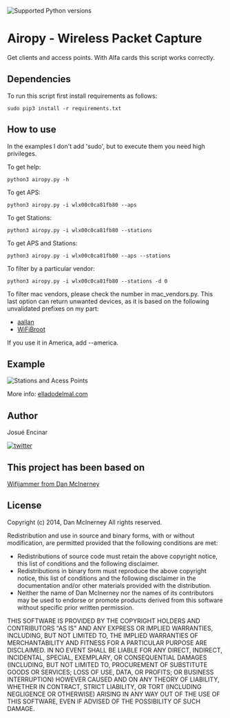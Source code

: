![Supported Python versions](https://img.shields.io/badge/python-3.6-blue.svg?style=flat-square)

# **Airopy - Wireless Packet Capture**

Get clients and access points. With Alfa cards this script works correctly.

## Dependencies

To run this script first install requirements as follows:

```[python]
sudo pip3 install -r requirements.txt 
```

## How to use

In the examples I don't add 'sudo', but to execute them you need high privileges.

To get help:
```[python]
python3 airopy.py -h
```

To get APS:

```[python]
python3 airopy.py -i wlx00c0ca81fb80 --aps
```

To get Stations:
```[python]
python3 airopy.py -i wlx00c0ca81fb80 --stations
```

To get APS and Stations:
```[python]
python3 airopy.py -i wlx00c0ca81fb80 --aps --stations
```

To filter by a particular vendor:
```[python]
python3 airopy.py -i wlx00c0ca81fb80 --stations -d 0
```

To filter mac vendors, please check the number in mac_vendors.py. This last option can return unwanted devices, as it is based on the following unvalidated prefixes on my part:

* [aallan](https://gist.github.com/aallan/b4bb86db86079509e6159810ae9bd3e4)
* [WiFiBroot](https://raw.githubusercontent.com/hash3liZer/WiFiBroot/master/utils/macers.txt)

If you use it in America, add --america.

## Example

![Stations and Acess Points](https://1.bp.blogspot.com/-ddSPcuSz92c/XSy8-Xf2BiI/AAAAAAAAw70/ULHEp5NV3bwmmrOc3b5qBeN7d9FvDOi6wCLcBGAs/s1600/Figura3_PoC1.png)

More info: [elladodelmal.com](http://www.elladodelmal.com/2019/07/airopy-como-crear-tu-airodump-con.html)

## Author

Josué Encinar

[![twitter][1.1]][1]


## This project has been based on

[Wifijammer from Dan McInerney](https://github.com/DanMcInerney/wifijammer)

## License

Copyright (c) 2014, Dan McInerney All rights reserved.

Redistribution and use in source and binary forms, with or without modification, are permitted provided that the following conditions are met:

* Redistributions of source code must retain the above copyright notice, this list of conditions and the following disclaimer.
* Redistributions in binary form must reproduce the above copyright notice, this list of conditions and the following disclaimer in the documentation and/or other materials provided with the distribution.
* Neither the name of Dan McInerney nor the names of its contributors may be used to endorse or promote products derived from this software without specific prior written permission.

THIS SOFTWARE IS PROVIDED BY THE COPYRIGHT HOLDERS AND CONTRIBUTORS "AS IS" AND ANY EXPRESS OR IMPLIED WARRANTIES, INCLUDING, BUT NOT LIMITED TO, THE IMPLIED WARRANTIES OF MERCHANTABILITY AND FITNESS FOR A PARTICULAR PURPOSE ARE DISCLAIMED. IN NO EVENT SHALL BE LIABLE FOR ANY DIRECT, INDIRECT, INCIDENTAL, SPECIAL, EXEMPLARY, OR CONSEQUENTIAL DAMAGES (INCLUDING, BUT NOT LIMITED TO, PROCUREMENT OF SUBSTITUTE GOODS OR SERVICES; LOSS OF USE, DATA, OR PROFITS; OR BUSINESS INTERRUPTION) HOWEVER CAUSED AND ON ANY THEORY OF LIABILITY, WHETHER IN CONTRACT, STRICT LIABILITY, OR TORT (INCLUDING NEGLIGENCE OR OTHERWISE) ARISING IN ANY WAY OUT OF THE USE OF THIS SOFTWARE, EVEN IF ADVISED OF THE POSSIBILITY OF SUCH DAMAGE.


 
[1.1]: http://i.imgur.com/tXSoThF.png (twitter icon with padding)
[1]: http://www.twitter.com/josueencinar


<!-- Grab your social icons from https://github.com/carlsednaoui/gitsocial -->
